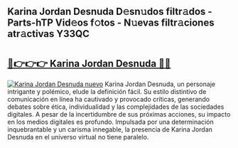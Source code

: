 ## Karina Jordan Desnuda D𝚎sn𝚞dos filtr𝚊dos - Parts-hTP Vid𝚎os f𝚘tos - N𝚞evas filtr𝚊ciones atr𝚊ctivas Y33QC

# <h2><a href="http://mb3lbe.tromn.icu/?c=Karina+Jordan+Desnuda">🔗👉👉👉 Karina Jordan Desnuda 🔗🔗</a></h2>

[![Karina Jordan Desnuda nuevo](https://i.imgur.com/pEAQMta.gif)](http://mb3lbe.tromn.icu/?c=Karina+Jordan+Desnuda)
Karina Jordan Desnuda, un personaje intrigante y polémico, elude la definición fácil. Su estilo distintivo de comunicación en línea ha cautivado y provocado críticas, generando debates sobre ética, individualidad y las complejidades de las sociedades digitales. A pesar de la incertidumbre de sus próximas acciones, su impacto en los medios digitales es profundo. Impulsada por una determinación inquebrantable y un carisma innegable, la presencia de Karina Jordan Desnuda en el universo virtual no tiene paralelo.
